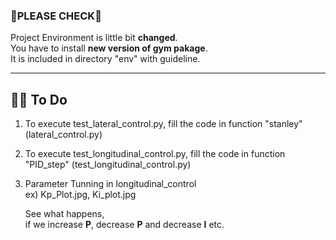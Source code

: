 ### 🚨PLEASE CHECK🚨

Project Environment is little bit **changed**.<br>
You have to install **new version of gym pakage**.<br>
It is included in directory "env" with guideline.

---

## 💪🏻 To Do
1. To execute test_lateral_control.py,
   	fill the code in function "stanley" (lateral_control.py)

2. To execute test_longitudinal_control.py,
   fill the code in function "PID_step" (test_longitudinal_control.py)

3. Parameter Tunning in longitudinal_control <br>
	ex) Kp_Plot.jpg, Ki_plot.jpg

	See what happens,<br>
		if we increase **P**, decrease **P** and decrease **I** etc.

